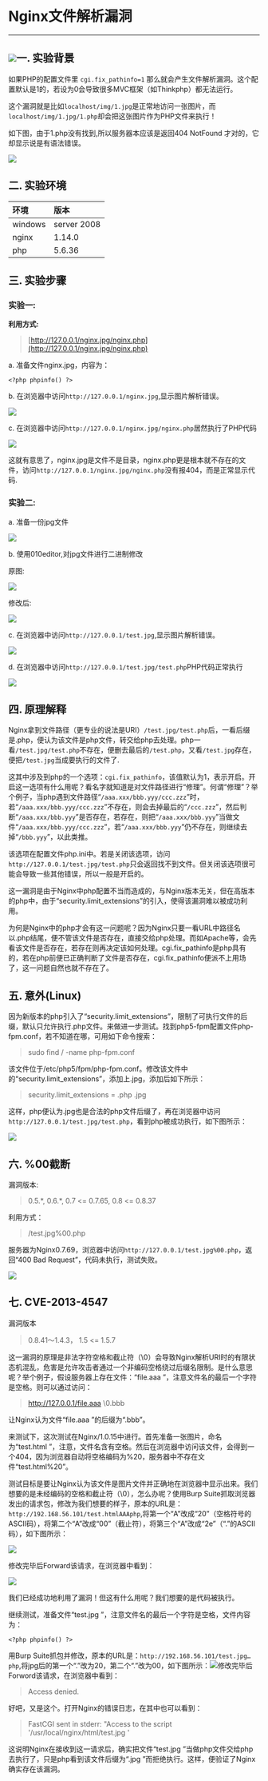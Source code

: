 # Nginx文件解析漏洞

---

## ![](/fileParser/image/niginx-logo.jpg)一. 实验背景

如果PHP的配置文件里 `cgi.fix_pathinfo=1` 那么就会产生文件解析漏洞。这个配置默认是1的，若设为0会导致很多MVC框架（如Thinkphp）都无法运行。

这个漏洞就是比如`localhost/img/1.jpg`是正常地访问一张图片，而`localhost/img/1.jpg/1.php`却会把这张图片作为PHP文件来执行！

如下图，由于1.php没有找到,所以服务器本应该是返回404 NotFound 才对的，它却显示说是有语法错误。

![](/fileParser/image/nginx-FP_1.png)

## 二. 实验环境

| 环境 | 版本 |
| :--- | :--- |
| windows | server 2008 |
| nginx | 1.14.0 |
| php | 5.6.36 |

## 三. 实验步骤

### 实验一:

**利用方式:**

> [http://127.0.0.1/nginx.jpg/nginx.php](http://127.0.0.1/nginx.jpg/nginx.php)

a. 准备文件nginx.jpg，内容为：

```
<?php phpinfo() ?>
```

b. 在浏览器中访问`http://127.0.0.1/nginx.jpg`,显示图片解析错误。

![](/fileParser/image/nginx-FP_3.png)

c. 在浏览器中访问`http://127.0.0.1/nginx.jpg/nginx.php`居然执行了PHP代码

![](/fileParser/image/nginx-FP_4.png)

这就有意思了，nginx.jpg是文件不是目录，nginx.php更是根本就不存在的文件，访问`http://127.0.0.1/nginx.jpg/nginx.php`没有报404，而是正常显示代码.

### 实验二:

a. 准备一份jpg文件

![](/fileParser/image/test.jpg)

b. 使用010editor,对jpg文件进行二进制修改

原图:

![](/fileParser/image/nginx-FP_5.png)

修改后:

![](/fileParser/image/nginx-FP_6.png)

c. 在浏览器中访问`http://127.0.0.1/test.jpg`,显示图片解析错误。

![](/fileParser/image/nginx-FP_7.png)

d. 在浏览器中访问`http://127.0.0.1/test.jpg/test.php`PHP代码正常执行

![](/fileParser/image/nginx-FP_8.png)

## 四. 原理解释

Nginx拿到文件路径（更专业的说法是URI）`/test.jpg/test.php`后，一看后缀是.php，便认为该文件是php文件，转交给php去处理。php一看`/test.jpg/test.php`不存在，便删去最后的`/test.php`，又看`/test.jpg`存在，便把`/test.jpg`当成要执行的文件了.

这其中涉及到php的一个选项：`cgi.fix_pathinfo`，该值默认为1，表示开启。开启这一选项有什么用呢？看名字就知道是对文件路径进行“修理”。何谓“修理”？举个例子，当php遇到文件路径“`/aaa.xxx/bbb.yyy/ccc.zzz`”时，若“`/aaa.xxx/bbb.yyy/ccc.zzz`”不存在，则会去掉最后的“`/ccc.zzz`”，然后判断“`/aaa.xxx/bbb.yyy`”是否存在，若存在，则把“`/aaa.xxx/bbb.yyy`”当做文件“`/aaa.xxx/bbb.yyy/ccc.zzz`”，若“`/aaa.xxx/bbb.yyy`”仍不存在，则继续去掉“`/bbb.yyy`”，以此类推。

该选项在配置文件php.ini中。若是关闭该选项，访问`http://127.0.0.1/test.jpg/test.php`只会返回找不到文件。但关闭该选项很可能会导致一些其他错误，所以一般是开启的。

这一漏洞是由于Nginx中php配置不当而造成的，与Nginx版本无关，但在高版本的php中，由于“security.limit\_extensions”的引入，使得该漏洞难以被成功利用。

为何是Nginx中的php才会有这一问题呢？因为Nginx只要一看URL中路径名以.php结尾，便不管该文件是否存在，直接交给php处理。而如Apache等，会先看该文件是否存在，若存在则再决定该如何处理。cgi.fix\_pathinfo是php具有的，若在php前便已正确判断了文件是否存在，cgi.fix\_pathinfo便派不上用场了，这一问题自然也就不存在了。

## 五. 意外\(Linux\)

因为新版本的php引入了“security.limit\_extensions”，限制了可执行文件的后缀，默认只允许执行.php文件。来做进一步测试。找到php5-fpm配置文件php-fpm.conf，若不知道在哪，可用如下命令搜索：

> sudo find / -name php-fpm.conf

该文件位于/etc/php5/fpm/php-fpm.conf。修改该文件中的“security.limit\_extensions”，添加上.jpg，添加后如下所示：

> security.limit\_extensions = .php .jpg

这样，php便认为.jpg也是合法的php文件后缀了，再在浏览器中访问`http://127.0.0.1/test.jpg/test.php`，看到php被成功执行，如下图所示：

![](/fileParser/image/nginx-FP_9.png)

## 六. %00截断

漏洞版本:

> 0.5.\*, 0.6.\*, 0.7 &lt;= 0.7.65, 0.8 &lt;= 0.8.37

利用方式：

> /test.jpg%00.php

服务器为Nginx0.7.69，浏览器中访问`http://127.0.0.1/test.jpg%00.php`，返回“400 Bad Request”，代码未执行，测试失败。

![](/fileParser/image/nginx-FP_10.png)

## 七. CVE-2013-4547

漏洞版本

> 0.8.41～1.4.3， 1.5 &lt;= 1.5.7

这一漏洞的原理是非法字符空格和截止符（\0）会导致Nginx解析URI时的有限状态机混乱，危害是允许攻击者通过一个非编码空格绕过后缀名限制。是什么意思呢？举个例子，假设服务器上存在文件：“file.aaa ”，注意文件名的最后一个字符是空格。则可以通过访问：

> http://127.0.0.1/file.aaa \0.bbb

让Nginx认为文件“file.aaa ”的后缀为“.bbb”。

来测试下，这次测试在Nginx/1.0.15中进行。首先准备一张图片，命名为“test.html ”，注意，文件名含有空格。然后在浏览器中访问该文件，会得到一个404，因为浏览器自动将空格编码为%20，服务器中不存在文件“test.html%20”。

测试目标是要让Nginx认为该文件是图片文件并正确地在浏览器中显示出来。我们想要的是未经编码的空格和截止符（\0），怎么办呢？使用Burp Suite抓取浏览器发出的请求包，修改为我们想要的样子，原本的URL是：`http://192.168.56.101/test.htmlAAAphp`,将第一个“A”改成“20”（空格符号的ASCII码），将第二个“A”改成“00”（截止符），将第三个“A”改成“2e”（“.”的ASCII码），如下图所示：

![](/fileParser/image/nginx-FP_11.png)

修改完毕后Forward该请求，在浏览器中看到：

![](/fileParser/image/nginx-FP_12.png)

我们已经成功地利用了漏洞！但这有什么用呢？我们想要的是代码被执行。

继续测试，准备文件“test.jpg ”，注意文件名的最后一个字符是空格，文件内容为：

```
<?php phpinfo() ?>
```

用Burp Suite抓包并修改，原本的URL是：`http://192.168.56.101/test.jpg…php`,将jpg后的第一个“.”改为20，第二个“.”改为00，如下图所示：![](/fileParser/image/nginx-FP_13.png)修改完毕后Forword该请求，在浏览器中看到：

> Access denied.

好吧，又是这个。打开Nginx的错误日志，在其中也可以看到：

> FastCGI sent in stderr: "Access to the script '/usr/local/nginx/html/test.jpg '

这说明Nginx在接收到这一请求后，确实把文件“test.jpg ”当做php文件交给php去执行了，只是php看到该文件后缀为“.jpg ”而拒绝执行。这样，便验证了Nginx确实存在该漏洞。



